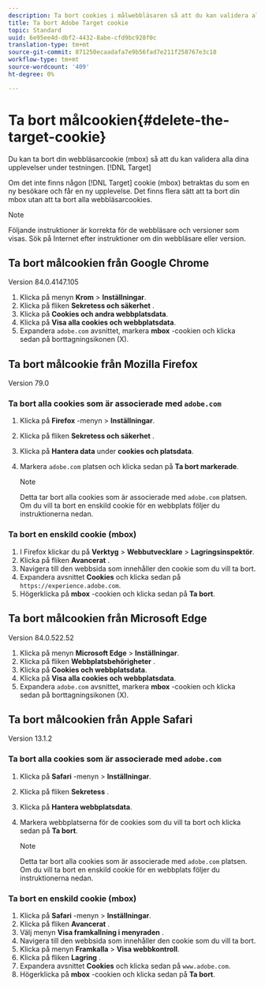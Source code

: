 ```yaml
---
description: Ta bort cookies i målwebbläsaren så att du kan validera alla dina upplevelser.
title: Ta bort Adobe Target cookie
topic: Standard
uuid: 6e95ee4d-dbf2-4432-8abe-cfd9bc928f0c
translation-type: tm+mt
source-git-commit: 871250ecaadafa7e9b56fad7e211f258767e3c18
workflow-type: tm+mt
source-wordcount: '409'
ht-degree: 0%

---
```



# Ta bort målcookien{#delete-the-target-cookie}

Du kan ta bort din webbläsarcookie (mbox) så att du kan validera alla dina upplevelser under testningen. [!DNL Target]

Om det inte finns någon [!DNL Target] cookie (mbox) betraktas du som en ny besökare och får en ny upplevelse. Det finns flera sätt att ta bort din mbox utan att ta bort alla webbläsarcookies.

>[!NOTE]
>
>Följande instruktioner är korrekta för de webbläsare och versioner som visas. Sök på Internet efter instruktioner om din webbläsare eller version.

## Ta bort målcookien från Google Chrome

Version 84.0.4147.105

1. Klicka på menyn **Krom** > **Inställningar**.
1. Klicka på fliken **Sekretess och säkerhet** .
1. Klicka på **Cookies och andra webbplatsdata**.
1. Klicka på **Visa alla cookies och webbplatsdata**.
1. Expandera `adobe.com` avsnittet, markera **mbox** -cookien och klicka sedan på borttagningsikonen (X).

## Ta bort målcookie från Mozilla Firefox

Version 79.0

### Ta bort alla cookies som är associerade med `adobe.com`

1. Klicka på **Firefox** -menyn > **Inställningar**.
1. Klicka på fliken **Sekretess och säkerhet** .
1. Klicka på **Hantera data** under **cookies och platsdata**.
1. Markera `adobe.com` platsen och klicka sedan på **Ta bort markerade**.

   >[!NOTE]
   >
   >Detta tar bort alla cookies som är associerade med `adobe.com` platsen. Om du vill ta bort en enskild cookie för en webbplats följer du instruktionerna nedan.

### Ta bort en enskild cookie (mbox)

1. I Firefox klickar du på **Verktyg** > **Webbutvecklare** > **Lagringsinspektör**.
1. Klicka på fliken **Avancerat** .
1. Navigera till den webbsida som innehåller den cookie som du vill ta bort.
1. Expandera avsnittet **Cookies** och klicka sedan på `https://experience.adobe.com`.
1. Högerklicka på **mbox** -cookien och klicka sedan på **Ta bort**.

## Ta bort målcookien från Microsoft Edge

Version 84.0.522.52

1. Klicka på menyn **Microsoft Edge** > **Inställningar**.
1. Klicka på fliken **Webbplatsbehörigheter** .
1. Klicka på **Cookies och webbplatsdata**.
1. Klicka på **Visa alla cookies och webbplatsdata**.
1. Expandera `adobe.com` avsnittet, markera **mbox** -cookien och klicka sedan på borttagningsikonen (X).

## Ta bort målcookien från Apple Safari

Version 13.1.2

### Ta bort alla cookies som är associerade med `adobe.com`

1. Klicka på **Safari** -menyn > **Inställningar**.
1. Klicka på fliken **Sekretess** .
1. Klicka på **Hantera webbplatsdata**.
1. Markera webbplatserna för de cookies som du vill ta bort och klicka sedan på **Ta bort**.

   >[!NOTE]
   >
   >Detta tar bort alla cookies som är associerade med `adobe.com` platsen. Om du vill ta bort en enskild cookie för en webbplats följer du instruktionerna nedan.

### Ta bort en enskild cookie (mbox)

1. Klicka på **Safari** -menyn > **Inställningar**.
1. Klicka på fliken **Avancerat** .
1. Välj menyn **Visa framkallning i menyraden** .
1. Navigera till den webbsida som innehåller den cookie som du vill ta bort.
1. Klicka på menyn **Framkalla** > **Visa webbkontroll**.
1. Klicka på fliken **Lagring** .
1. Expandera avsnittet **Cookies** och klicka sedan på `www.adobe.com`.
1. Högerklicka på **mbox** -cookien och klicka sedan på **Ta bort**.
